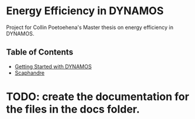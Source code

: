 # Energy Efficiency in DYNAMOS
Project for Collin Poetoehena's Master thesis on energy efficiency in DYNAMOS.

## Table of Contents
- [Getting Started with DYNAMOS](docs/getting-started/0_Getting-Started.md)
- [Scaphandre](docs/Scaphandre.md)

# TODO: create the documentation for the files in the docs folder.